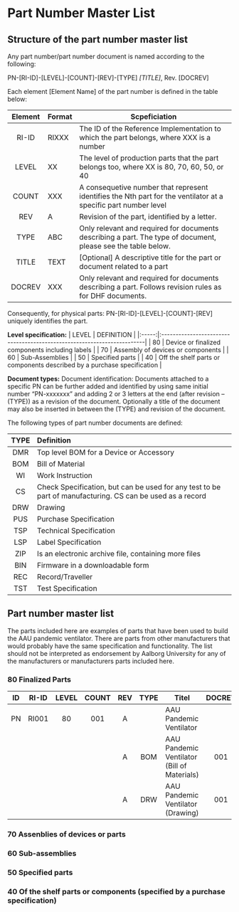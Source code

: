 # Part Number Master List

## Structure of the part number master list

Any part number/part number document is named according to the following:

PN-[RI-ID]-[LEVEL]-[COUNT]-[REV]-[TYPE] *[TITLE]*,  Rev. [DOCREV]

Each element [Element Name] of the part number is defined in the table below:

| Element   | Format | Scpeficiation                                                                                                   |
|:---------:|--------|-----------------------------------------------------------------------------------------------------------------|
| RI-ID     | RIXXX  | The ID of the Reference Implementation to which the part belongs, where XXX is a number                         |
| LEVEL     | XX     | The level of production parts that the part belongs too, where XX is 80, 70, 60, 50, or 40                      |
| COUNT     | XXX    | A consequetive number that represent identifies the Nth part for the ventilator at a specific part number level |
| REV       | A      | Revision of the part, identified by a letter.                                                                   |
| TYPE      | ABC    | Only relevant and required for documents describing a part. The type of document, please see the table below.  |
| TITLE     | TEXT   | [Optional] A descriptive title for the part or document related to a part                                       |
| DOCREV    | XXX    | Only relevant and required for documents describing a part. Follows revision rules as for DHF documents.       |

Consequently, for physical parts: PN-[RI-ID]-[LEVEL]-[COUNT]-[REV] uniquely identifies the part.

**Level specification:**
| LEVEL | DEFINITION                                                              |
|:-----:|:------------------------------------------------------------------------|
| 80    | Device or finalized components including labels                         |
| 70    | Assembly of devices or components                                       |
| 60    | Sub-Assemblies                                                          |
| 50    | Specified parts                                                         |
| 40    | Off the shelf parts or components described by a purchase specification |

**Document types:**
Document identification: Documents attached to a specific PN can be further added and identified by using same initial number “PN-xxxxxxx” and adding 2 or 3 letters at the end (after revision – (TYPE)) as a revision of the document. Optionally a title of the document may also be inserted in between the (TYPE) and revision of the document.

The following types of part number documents are defined:

| TYPE | Definition                                                                                                |
|:----:|:----------------------------------------------------------------------------------------------------------|
| DMR  | Top level BOM for a Device or Accessory                                                                   |
| BOM  | Bill of Material                                                                                          |
| WI   | Work Instruction                                                                                          |
| CS   | Check Specification, but can be used for any test to be part of manufacturing. CS can be used as a record |
| DRW  | Drawing                                                                                                   |
| PUS  | Purchase Specification                                                                                    |
| TSP  | Technical Specification                                                                                   |
| LSP  | Label Specification                                                                                       |
| ZIP  | Is an electronic archive file, containing more files                                                      |
| BIN  | Firmware in a downloadable form                                                                           |
| REC  | Record/Traveller                                                                                          |
| TST  | Test Specification                                                                                        |

## Part number master list

The parts included here are examples of parts that have been used to build the AAU pandemic ventilator. There are parts from other manufacturers that would probably have the same specification and functionality. The list should not be interpreted as endorsement by Aalborg University for any of the manufacturers or manufacturers parts included here.

### 80 Finalized Parts

| ID  | RI-ID | LEVEL | COUNT | REV | TYPE | Titel                                       | DOCREV |
|:---:|:-----:|:-----:|:-----:|:---:|:----:| ------------------------------------------- |:------:|
| PN  | RI001 | 80    | 001   | A   |      | AAU Pandemic Ventilator                     |        |
|     |       |       |       | A   | BOM  | AAU Pandemic Ventilator (Bill of Materials) | 001    |
|     |       |       |       | A   | DRW  | AAU Pandemic Ventilator (Drawing)           | 001    |

### 70 Assenblies of devices or parts

### 60 Sub-assemblies

### 50 Specified parts

### 40 Of the shelf parts or components (specified by a purchase specification)
